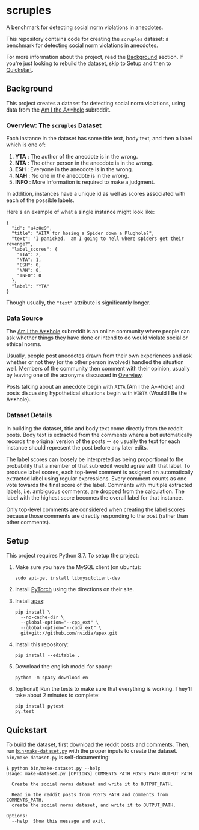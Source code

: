 scruples
========
A benchmark for detecting social norm violations in anecdotes.

This repository contains code for creating the `scruples` dataset: a
benchmark for detecting social norm violations in anecdotes.

For more information about the project, read the
[Background](#background) section. If you're just looking to rebuild the
dataset, skip to [Setup](#setup) and then to [Quickstart](#quickstart).


Background
----------
This project creates a dataset for detecting social norm violations,
using data from the [Am I the A&ast;&ast;hole][amitheasshole-subreddit]
subreddit.

### Overview: The `scruples` Dataset

Each instance in the dataset has some title text, body text, and then a
label which is one of:

  1. **YTA**  : The author of the anecdote is in the wrong.
  2. **NTA**  : The other person in the anecdote is in the wrong.
  3. **ESH**  : Everyone in the anecdote is in the wrong.
  4. **NAH**  : No one in the anecdote is in the wrong.
  5. **INFO** : More information is required to make a judgment.

In addition, instances have a unique id as well as scores associated
with each of the possible labels.

Here's an example of what a single instance might look like:

    {
      "id": "a4z0e9",
      "title": "AITA for hosing a Spider down a Plughole?",
      "text": "I panicked,  am I going to hell where spiders get their revenge?",
      "label_scores": {
        "YTA": 2,
        "NTA": 1,
        "ESH": 0,
        "NAH": 0,
        "INFO": 0
      },
      "label": "YTA"
    }

Though usually, the `"text"` attribute is significantly longer.

### Data Source

The [Am I the A&ast;&ast;hole][amitheasshole-subreddit] subreddit is an
online community where people can ask whether things they have done or
intend to do would violate social or ethical norms.

Usually, people post anecdotes drawn from their own experiences and ask
whether or not they (or the other person involved) handled the situation
well. Members of the community then comment with their opinion, usually
by leaving one of the acronyms discussed in
[Overview](#overview-the-scruples-dataset).

Posts talking about an anecdote begin with `AITA` (Am I the
A&ast;&ast;hole) and posts discussing hypothetical situations begin with
`WIBTA` (Would I Be the A&ast;&ast;hole).

### Dataset Details

In building the dataset, title and body text come directly from the
reddit posts. Body text is extracted from the comments where a bot
automatically records the original version of the posts -- so usually
the text for each instance should represent the post before any later
edits.

The label scores can loosely be interpreted as being proportional to the
probability that a member of that subreddit would agree with that
label. To produce label scores, each top-level comment is assigned an
automatically extracted label using regular expressions. Every comment
counts as one vote towards the final score of the label. Comments with
multiple extracted labels, i.e. ambiguous comments, are dropped from the
calculation. The label with the highest score becomes the overall label
for that instance.

Only top-level comments are considered when creating the label scores
because those comments are directly responding to the post (rather than
other comments).


Setup
-----
This project requires Python 3.7. To setup the project:

  1. Make sure you have the MySQL client (on ubuntu):

         sudo apt-get install libmysqlclient-dev

  2. Install [PyTorch][pytorch] using the directions on their site.
  3. Install [apex][apex]:

         pip install \
           --no-cache-dir \
           --global-option="--cpp_ext" \
           --global-option="--cuda_ext" \
           git+git://github.com/nvidia/apex.git

  4. Install this repository:

         pip install --editable .

  5. Download the english model for spacy:

         python -m spacy download en

  6. (optional) Run the tests to make sure that everything is
     working. They'll take about 2 minutes to complete:

         pip install pytest
         py.test


Quickstart
----------
To build the dataset, first download the reddit [posts][reddit-posts]
and [comments][reddit-comments]. Then, run
[`bin/make-dataset.py`][make-dataset.py] with the proper inputs to
create the dataset. `bin/make-dataset.py` is self-documenting:

```
$ python bin/make-dataset.py --help
Usage: make-dataset.py [OPTIONS] COMMENTS_PATH POSTS_PATH OUTPUT_PATH

  Create the social norms dataset and write it to OUTPUT_PATH.

  Read in the reddit posts from POSTS_PATH and comments from COMMENTS_PATH,
  create the social norms dataset, and write it to OUTPUT_PATH.

Options:
  --help  Show this message and exit.
```


[amitheasshole-subreddit]: https://www.reddit.com/r/AmItheAsshole/
[apex]: https://github.com/nvidia/apex
[make-dataset.py]: ./bin/make-dataset.py
[pytorch]: https://pytorch.org/
[reddit-posts]: http://files.pushshift.io/reddit/submissions/
[reddit-comments]: http://files.pushshift.io/reddit/comments/
